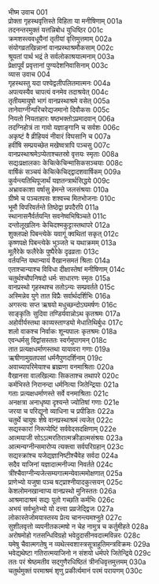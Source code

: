 भीष्म उवाच	001    
प्रोक्ता गृहस्थवृत्तिस्ते विहिता या मनीषिणाम्	001a  
तदनन्तरमुक्तं यत्तन्निबोध युधिष्ठिर	001c  
क्रमशस्त्ववधूयैनां तृतीयां वृत्तिमुत्तमाम्	002a  
संयोगव्रतखिन्नानां वानप्रस्थाश्रमौकसाम्	002c  
श्रूयतां पार्थ भद्रं ते सर्वलोकाश्रयात्मनाम्	003a  
प्रेक्षापूर्वं प्रवृत्तानां पुण्यदेशनिवासिनाम्	003c  
व्यास उवाच	004    
गृहस्थस्तु यदा पश्येद्वलीपलितमात्मनः	004a  
अपत्यस्यैव चापत्यं वनमेव तदाश्रयेत्	004c  
तृतीयमायुषो भागं वानप्रस्थाश्रमे वसेत्	005a  
तानेवाग्नीन्परिचरेद्यजमानो दिवौकसः	005c  
नियतो नियताहारः षष्ठभक्तोऽप्रमादवान्	006a  
तदग्निहोत्रं ता गावो यज्ञाङ्गानि च सर्वशः	006c  
अकृष्टं वै व्रीहियवं नीवारं विघसानि च	007a  
हवींषि सम्प्रयच्छेत मखेष्वत्रापि पञ्चसु	007c  
वानप्रस्थाश्रमेऽप्येताश्चतस्रो वृत्तयः स्मृताः	008a  
सद्यःप्रक्षालकाः केचित्केचिन्मासिकसञ्चयाः	008c  
वार्षिकं सञ्चयं केचित्केचिद्द्वादशवार्षिकम्	009a  
कुर्वन्त्यतिथिपूजार्थं यज्ञतन्त्रार्थसिद्धये	009c  
अभ्रावकाशा वर्षासु हेमन्ते जलसंश्रयाः	010a  
ग्रीष्मे च पञ्चतपसः शश्वच्च मितभोजनाः	010c  
भूमौ विपरिवर्तन्ते तिष्ठेद्वा प्रपदैरपि	011a  
स्थानासनैर्वर्तयन्ति सवनेष्वभिषिञ्चते	011c  
दन्तोलूखलिनः केचिदश्मकुट्टास्तथापरे	012a  
शुक्लपक्षे पिबन्त्येके यवागूं क्वथितां सकृत्	012c  
कृष्णपक्षे पिबन्त्येके भुञ्जते च यथाक्रमम्	013a  
मूलैरेके फलैरेके पुष्पैरेके दृढव्रताः	013c  
वर्तयन्ति यथान्यायं वैखानसमतं श्रिताः	014a  
एताश्चान्याश्च विविधा दीक्षास्तेषां मनीषिणाम्	014c  
चतुर्थश्चौपनिषदो धर्मः साधारणः स्मृतः	015a  
वानप्रस्थो गृहस्थश्च ततोऽन्यः सम्प्रवर्तते	015c  
अस्मिन्नेव युगे तात विप्रैः सर्वार्थदर्शिभिः	016a  
अगस्त्यः सप्त ऋषयो मधुच्छन्दोऽघमर्षणः	016c  
साङ्कृतिः सुदिवा तण्डिर्यवान्नोऽथ कृतश्रमः	017a  
अहोवीर्यस्तथा काव्यस्ताण्ड्यो मेधातिथिर्बुधः	017c  
शलो वाकश्च निर्वाकः शून्यपालः कृतश्रमः	018a  
एवन्धर्मसु विद्वांसस्ततः स्वर्गमुपागमन्	018c  
तात प्रत्यक्षधर्माणस्तथा यायावरा गणाः	019a  
ऋषीणामुग्रतपसां धर्मनैपुणदर्शिनाम्	019c  
अवाच्यापरिमेयाश्च ब्राह्मणा वनमाश्रिताः	020a  
वैखानसा वालखिल्याः सिकताश्च तथापरे	020c  
कर्मभिस्ते निरानन्दा धर्मनित्या जितेन्द्रियाः	021a  
गताः प्रत्यक्षधर्माणस्ते सर्वे वनमाश्रिताः	021c  
अनक्षत्रा अनाधृष्या दृश्यन्ते ज्योतिषां गणाः	021e  
जरया च परिद्यूनो व्याधिना च प्रपीडितः	022a  
चतुर्थे चायुषः शेषे वानप्रस्थाश्रमं त्यजेत्	022c  
सद्यस्कारां निरूप्येष्टिं सर्ववेदसदक्षिणाम्	022e  
आत्मयाजी सोऽऽत्मरतिरात्मक्रीडात्मसंश्रयः	023a  
आत्मन्यग्नीन्समारोप्य त्यक्त्वा सर्वपरिग्रहान्	023c  
सद्यस्क्रांश्च यजेद्यज्ञानिष्टीश्चैवेह सर्वदा	024a  
सदैव याजिनां यज्ञादात्मनीज्या निवर्तते	024c  
त्रींश्चैवाग्नीन्यजेत्सम्यगात्मन्येवात्ममोक्षणात्	025a  
प्राणेभ्यो यजुषा पञ्च षट्प्राश्नीयादकुत्सयन्	025c  
केशलोमनखान्वाप्य वानप्रस्थो मुनिस्ततः	026a  
आश्रमादाश्रमं सद्यः पूतो गच्छति कर्मभिः	026c  
अभयं सर्वभूतेभ्यो यो दत्त्वा प्रव्रजेद्द्विजः	027a  
लोकास्तेजोमयास्तस्य प्रेत्य चानन्त्यमश्नुते	027c  
सुशीलवृत्तो व्यपनीतकल्मषो न चेह नामुत्र च कर्तुमीहते	028a  
अरोषमोहो गतसन्धिविग्रहो भवेदुदासीनवदात्मविन्नरः	028c  
यमेषु चैवात्मगतेषु न व्यथेत्स्वशास्त्रसूत्राहुतिमन्त्रविक्रमः	029a  
भवेद्यथेष्टा गतिरात्मयाजिनो न संशयो धर्मपरे जितेन्द्रिये	029c  
ततः परं श्रेष्ठमतीव सद्गुणैरधिष्ठितं त्रीनधिवृत्तमुत्तमम्	030a  
चतुर्थमुक्तं परमाश्रमं शृणु प्रकीर्त्यमानं परमं परायणम्	030c  

